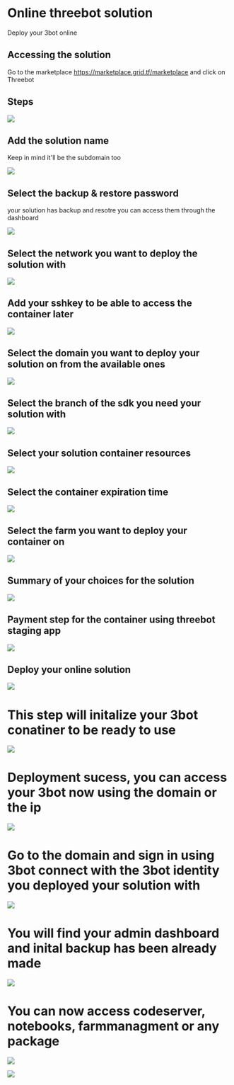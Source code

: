 # Online threebot solution

Deploy your 3bot online

## Accessing the solution

Go to the marketplace https://marketplace.grid.tf/marketplace and click on Threebot

## Steps

![](./img/threebot_1.png)

## Add the solution name

Keep in mind it'll be the subdomain too

![](./img/threebot_2.png)

## Select the backup & restore password

your solution has backup and resotre you can access them through the dashboard

![](./img/threebot_3.png)

## Select the network you want to deploy the solution with

![](./img/threebot_4.png)

## Add your sshkey to be able to access the container later

![](./img/threebot_5.png)

## Select the domain you want to deploy your solution on from the available ones

![](./img/threebot_6.png)

## Select the branch of the sdk you need your solution with

![](./img/threebot_7.png)

## Select your solution container resources

![](./img/threebot_8.png)

## Select the container expiration time

![](./img/threebot_9.png)

## Select the farm you want to deploy your container on

![](./img/threebot_10.png)

## Summary of your choices for the solution

![](./img/threebot_11.png)

## Payment step for the container using threebot staging app

![](./img/threebot_12.png)

## Deploy your online solution

![](./img/threebot_13.png)

# This step will initalize your 3bot conatiner to be ready to use

![](./img/threebot_14.png)

# Deployment sucess, you can access your 3bot now using the domain or the ip

![](./img/threebot_15.png)

# Go to the domain and sign in using 3bot connect with the 3bot identity you deployed your solution with

![](./img/threebot_16.png)

# You will find your admin dashboard and inital backup has been already made

![](./img/threebot_17.png)

# You can now access codeserver, notebooks, farmmanagment or any package

![](./img/threebot_18.png)

![](./img/threebot_19.png)
